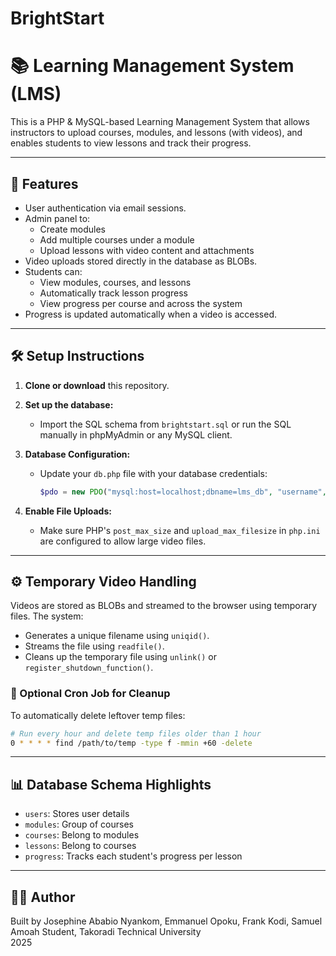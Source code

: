 # BrightStart

# 📚 Learning Management System (LMS)

This is a PHP & MySQL-based Learning Management System that allows instructors to upload courses, modules, and lessons (with videos), and enables students to view lessons and track their progress.

---

## 🚀 Features

- User authentication via email sessions.
- Admin panel to:
  - Create modules
  - Add multiple courses under a module
  - Upload lessons with video content and attachments
- Video uploads stored directly in the database as BLOBs.
- Students can:
  - View modules, courses, and lessons
  - Automatically track lesson progress
  - View progress per course and across the system
- Progress is updated automatically when a video is accessed.

---

## 🛠️ Setup Instructions

1. **Clone or download** this repository.

2. **Set up the database:**
   - Import the SQL schema from `brightstart.sql` or run the SQL manually in phpMyAdmin or any MySQL client.

3. **Database Configuration:**
   - Update your `db.php` file with your database credentials:
     ```php
     $pdo = new PDO("mysql:host=localhost;dbname=lms_db", "username", "password");
     ```

4. **Enable File Uploads:**
   - Make sure PHP's `post_max_size` and `upload_max_filesize` in `php.ini` are configured to allow large video files.

---

## ⚙️ Temporary Video Handling

Videos are stored as BLOBs and streamed to the browser using temporary files. The system:

- Generates a unique filename using `uniqid()`.
- Streams the file using `readfile()`.
- Cleans up the temporary file using `unlink()` or `register_shutdown_function()`.

### 🧹 Optional Cron Job for Cleanup

To automatically delete leftover temp files:

```bash
# Run every hour and delete temp files older than 1 hour
0 * * * * find /path/to/temp -type f -mmin +60 -delete
```

---

## 📊 Database Schema Highlights

- `users`: Stores user details
- `modules`: Group of courses
- `courses`: Belong to modules
- `lessons`: Belong to courses
- `progress`: Tracks each student's progress per lesson

---

## 👨‍💻 Author

Built by Josephine Ababio Nyankom, Emmanuel Opoku, Frank Kodi, Samuel Amoah
Student, Takoradi Technical University  
2025